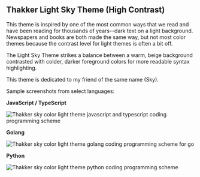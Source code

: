 ## Thakker Light Sky Theme (High Contrast)

This theme is inspired by one of the most common ways that we read and have been reading for thousands of years--dark text on a light background. Newspapers and books are both made the same way, but not most color themes because the contrast level for light themes is often a bit off.

The Light Sky Theme strikes a balance between a warm, beige background contrasted with colder, darker foreground colors for more readable syntax highlighting.

This theme is dedicated to my friend of the same name (Sky).

Sample screenshots from select languages:

**JavaScript / TypeScript**

![Thakker sky color light theme javascript and typescript coding programming scheme](https://thakkeross.s3-us-west-2.amazonaws.com/Thakker_sky_typescript.png)

**Golang**

![Thakker sky color light theme golang coding programming scheme for go](https://thakkeross.s3-us-west-2.amazonaws.com/Thakker_sky_go.png)

**Python**

![Thakker sky color light theme python coding programming scheme](https://thakkeross.s3-us-west-2.amazonaws.com/Thakker_sky_python.png)